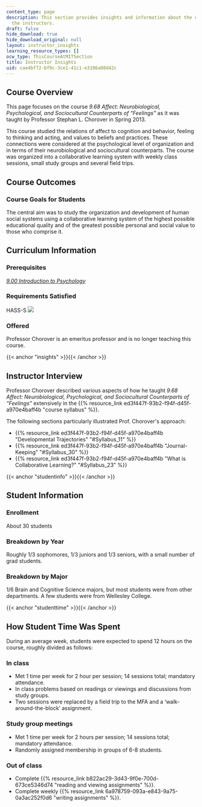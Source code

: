 ```yaml
---
content_type: page
description: This section provides insights and information about the course from
  the instructors.
draft: false
hide_download: true
hide_download_original: null
layout: instructor_insights
learning_resource_types: []
ocw_type: ThisCourseAtMITSection
title: Instructor Insights
uid: cae4bf72-bf9c-3ce1-41c1-e3106a08d42c
---
```

## Course Overview

This page focuses on the course _9.68 Affect: Neurobiological, Psychological, and Sociocultural Counterparts of “Feelings”_ as it was taught by Professor Stephan L. Chorover in Spring 2013.

This course studied the relations of affect to cognition and behavior, feeling to thinking and acting, and values to beliefs and practices. These connections were considered at the psychological level of organization and in terms of their neurobiological and sociocultural counterparts. The course was organized into a collaborative learning system with weekly class sessions, small study groups and several field trips.

## Course Outcomes

### Course Goals for Students

The central aim was to study the organization and development of human social systems using a collaborative learning system of the highest possible educational quality and of the greatest possible personal and social value to those who comprise it.

## Curriculum Information

### Prerequisites

[_9.00 Introduction to Psychology_](/courses/9-00sc-introduction-to-psychology-fall-2011)

### Requirements Satisfied

HASS-S ![](/images/educator/icon-question-hass-s.png)

### Offered

Professor Chorover is an emeritus professor and is no longer teaching this course.

{{< anchor "insights" >}}{{< /anchor >}}

## Instructor Interview

Professor Chorover described various aspects of how he taught _9.68 Affect: Neurobiological, Psychological, and Sociocultural Counterparts of “Feelings”_ extensively in the {{% resource_link ed3f447f-93b2-f94f-d45f-a970e4baff4b "course syllabus" %}}.

The following sections particularly illustrated Prof. Chorover's approach:

- {{% resource_link ed3f447f-93b2-f94f-d45f-a970e4baff4b "Developmental Trajectories" "#Syllabus\_11" %}}
- {{% resource_link ed3f447f-93b2-f94f-d45f-a970e4baff4b "Journal-Keeping" "#Syllabus\_30" %}}
- {{% resource_link ed3f447f-93b2-f94f-d45f-a970e4baff4b "What is Collaborative Learning?" "#Syllabus\_23" %}}

{{< anchor "studentinfo" >}}{{< /anchor >}}

## Student Information

### Enrollment

About 30 students

### Breakdown by Year

Roughly 1/3 sophomores, 1/3 juniors and 1/3 seniors, with a small number of grad students.

### Breakdown by Major

1/6 Brain and Cognitive Science majors, but most students were from other departments. A few students were from Wellesley College.

{{< anchor "studenttime" >}}{{< /anchor >}}

## How Student Time Was Spent

During an average week, students were expected to spend 12 hours on the course, roughly divided as follows:

### In class

- Met 1 time per week for 2 hour per session; 14 sessions total; mandatory attendance.
- In class problems based on readings or viewings and discussions from study groups.
- Two sessions were replaced by a field trip to the MFA and a ‘walk-around-the-block’ assignment.

### Study group meetings

- Met 1 time per week for 2 hours per session; 14 sessions total; mandatory attendance.
- Randomly assigned membership in groups of 6-8 students.

### Out of class

- Complete {{% resource_link b822ac29-3d43-9f0e-700d-673ce5346d74 "reading and viewing assignments" %}}.
- Complete weekly {{% resource_link 6a978759-093a-e843-9a75-0a3ac252f0d6 "writing assignments" %}}.